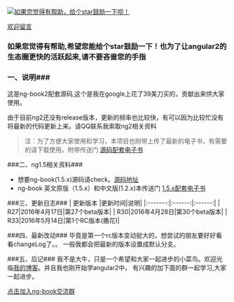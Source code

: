 [![如果您觉得有帮助，给个star鼓励一下呗！](http://static.xiaomo.info/images/star.jpg)](https://github.com/qq83387856/angular2) 
  
[欢迎留言](https://github.com/qq83387856/angular2/issues) 

### 如果您觉得有帮助,希望您能给个star鼓励一下！也为了让angular2的生态圈更快的活跃起来,请不要吝啬您的手指

### 一、说明###

   这是ng-book2配套源码,这个是我在google上花了39美刀买的，贡献出来供大家使用。
   
   由于目前ng2还没有release版本，更新的频率也比较快，有可以因为比较忙没有将最新的代码更新上来。请QQ联系我索取ng2相关资料
>注：为了方便大家使用和学习，本项目也附带上传了最新的电子书，有需要的请下载使用。附带传送门 [源码配套电子书](https://github.com/qq83387856/angular2/tree/r33/%E7%94%B5%E5%AD%90%E4%B9%A6)


###二、ng1.5相关资料###
* 想要ng-book(1.5.x)源码请check。[源码地址](https://github.com/qq83387856/ng-book-code/tree/master)
* ng-book 英文原版（1.5.x）和中文版(1.2.x)本传送门 [1.5.x配套电子书](https://github.com/qq83387856/ng-book-code/tree/master/pdf)

###三、更新日志###
| 更新版本 |更新时间|说明|
|:-------:|:------:|:------:|
| R27|2016年4月17日|第27个beta版本|
| R30|2016年4月28日|第30个beta版本|
| R33|2016年5月14日|第1个RC版本(撒花)|

###四、最新改动###
毕竟是第一个rc版本变动挺大的，想尝试的朋友要好好看看changeLog了。。
一般我都会把最新的版本设置成默认分支。

###五、后记###
我不是大牛，只是一个希望和大家一起进步的小菜鸟。欢迎光临[我的博客](http://blog.xiaomo.info)。并且我也刚开始学angular2中，
有兴趣的加下面的群一起学习,大家一起进步。

[点击加入ng-book交流群](http://jq.qq.com/?_wv=1027&k=29LUKS8)  

